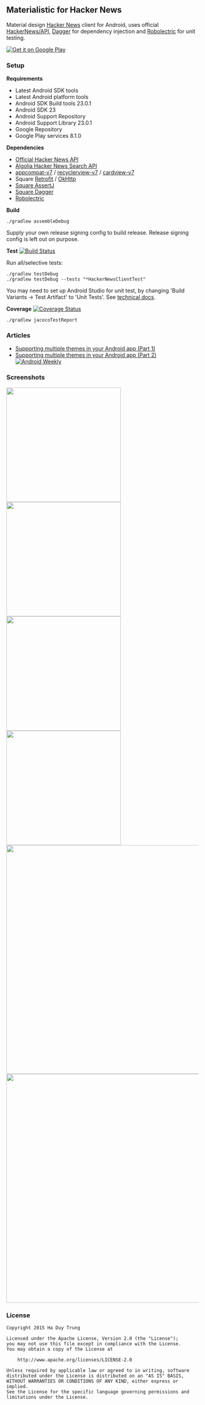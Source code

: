 ## Materialistic for Hacker News
Material design [Hacker News](https://news.ycombinator.com/) client for Android, uses official [HackerNews/API](https://github.com/HackerNews/API), [Dagger](http://square.github.io/dagger/) for dependency injection and [Robolectric](http://robolectric.org/) for unit testing.

[![Get it on Google Play](https://developer.android.com/images/brand/en_generic_rgb_wo_45.png)](https://play.google.com/store/apps/details?id=io.github.hidroh.materialistic&referrer=utm_source%3Dgithub)

### Setup
**Requirements**
- Latest Android SDK tools
- Latest Android platform tools
- Android SDK Build tools 23.0.1
- Android SDK 23
- Android Support Repository
- Android Support Library 23.0.1
- Google Repository
- Google Play services 8.1.0

**Dependencies**
- [Official Hacker News API](https://github.com/HackerNews/API)
- [Algolia Hacker News Search API](https://github.com/algolia/hn-search)
- [appcompat-v7](https://developer.android.com/tools/support-library/features.html#v7-appcompat) / [recyclerview-v7](https://developer.android.com/tools/support-library/features.html#v7-recyclerview) / [cardview-v7](https://developer.android.com/tools/support-library/features.html#v7-cardview)
- Square [Retrofit](https://github.com/square/retrofit) / [OkHttp](https://github.com/square/okhttp)
- [Square AssertJ](https://github.com/square/assertj-android)
- [Square Dagger](https://github.com/square/dagger)
- [Robolectric](https://github.com/robolectric/robolectric)

**Build**

    ./gradlew assembleDebug

Supply your own release signing config to build release. Release signing config is left out on purpose.

**Test** [![Build Status](https://travis-ci.org/hidroh/materialistic.svg?branch=master)](https://travis-ci.org/hidroh/materialistic)

Run all/selective tests:

    ./gradlew testDebug
    ./gradlew testDebug --tests "*HackerNewsClientTest"

You may need to set up Android Studio for unit test, by changing 'Build Variants -> Test Artifact' to 'Unit Tests'. See [technical docs](http://tools.android.com/tech-docs/unit-testing-support#TOC-Setting-up-Android-Studio).

**Coverage** [![Coverage Status](https://coveralls.io/repos/hidroh/materialistic/badge.svg?branch=master)](https://coveralls.io/r/hidroh/materialistic?branch=master)

    ./gradlew jacocoTestReport

### Articles
- [Supporting multiple themes in your Android app (Part 1)](http://www.hidroh.com/2015/02/16/support-multiple-themes-android-app/)
- [Supporting multiple themes in your Android app (Part 2)](http://www.hidroh.com/2015/02/25/support-multiple-themes-android-app-part-2/) [![Android Weekly](https://img.shields.io/badge/android--weekly-144-blue.svg)](http://androidweekly.net/issues/issue-144)

### Screenshots
<img src="assets/screenshot-1.png" width="300px" />
<img src="assets/screenshot-2.png" width="300px" />
<img src="assets/screenshot-3.png" width="300px" />
<img src="assets/screenshot-8.png" width="300px" />
<img src="assets/screenshot-10.png" width="600px" />
<img src="assets/screenshot-12.png" width="600px" />

### License
    Copyright 2015 Ha Duy Trung
    
    Licensed under the Apache License, Version 2.0 (the "License");
    you may not use this file except in compliance with the License.
    You may obtain a copy of the License at
    
        http://www.apache.org/licenses/LICENSE-2.0
    
    Unless required by applicable law or agreed to in writing, software
    distributed under the License is distributed on an "AS IS" BASIS,
    WITHOUT WARRANTIES OR CONDITIONS OF ANY KIND, either express or implied.
    See the License for the specific language governing permissions and
    limitations under the License.
